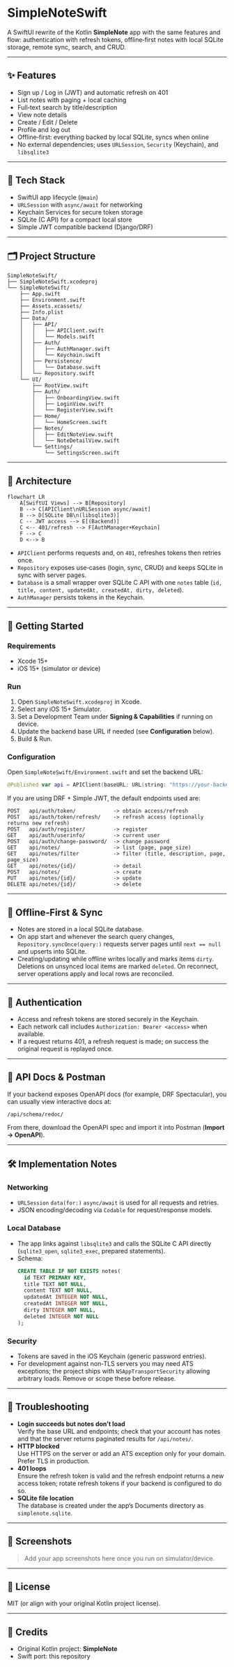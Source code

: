 # SimpleNoteSwift

A SwiftUI rewrite of the Kotlin **SimpleNote** app with the same features and flow: authentication with refresh tokens, offline‑first notes with local SQLite storage, remote sync, search, and CRUD.

---

## ✨ Features

- Sign up / Log in (JWT) and automatic refresh on 401
- List notes with paging + local caching
- Full‑text search by title/description
- View note details
- Create / Edit / Delete
- Profile and log out
- Offline‑first: everything backed by local SQLite, syncs when online
- No external dependencies; uses `URLSession`, `Security` (Keychain), and `libsqlite3`

---

## 🧱 Tech Stack

- SwiftUI app lifecycle (`@main`)
- `URLSession` with `async/await` for networking
- Keychain Services for secure token storage
- SQLite (C API) for a compact local store
- Simple JWT compatible backend (Django/DRF)

---

## 🗂 Project Structure

```
SimpleNoteSwift/
├── SimpleNoteSwift.xcodeproj
└── SimpleNoteSwift/
    ├── App.swift
    ├── Environment.swift
    ├── Assets.xcassets/
    ├── Info.plist
    ├── Data/
    │   ├── API/
    │   │   ├── APIClient.swift
    │   │   └── Models.swift
    │   ├── Auth/
    │   │   ├── AuthManager.swift
    │   │   └── Keychain.swift
    │   ├── Persistence/
    │   │   └── Database.swift
    │   └── Repository.swift
    └── UI/
        ├── RootView.swift
        ├── Auth/
        │   ├── OnboardingView.swift
        │   ├── LoginView.swift
        │   └── RegisterView.swift
        ├── Home/
        │   └── HomeScreen.swift
        ├── Notes/
        │   ├── EditNoteView.swift
        │   └── NoteDetailView.swift
        └── Settings/
            └── SettingsScreen.swift
```

---

## 🧭 Architecture

```
flowchart LR
    A[SwiftUI Views] --> B[Repository]
    B --> C[APIClient\nURLSession async/await]
    B --> D[SQLite DB\n(libsqlite3)]
    C -- JWT access --> E[(Backend)]
    C <-- 401/refresh --> F[AuthManager+Keychain]
    F --> C
    D <--> B
```

- `APIClient` performs requests and, on `401`, refreshes tokens then retries once.
- `Repository` exposes use‑cases (login, sync, CRUD) and keeps SQLite in sync with server pages.
- `Database` is a small wrapper over SQLite C API with one `notes` table (`id, title, content, updatedAt, createdAt, dirty, deleted`).
- `AuthManager` persists tokens in the Keychain.

---

## 🚀 Getting Started

### Requirements
- Xcode 15+
- iOS 15+ (simulator or device)

### Run
1. Open `SimpleNoteSwift.xcodeproj` in Xcode.
2. Select any iOS 15+ Simulator.
3. Set a Development Team under **Signing & Capabilities** if running on device.
4. Update the backend base URL if needed (see **Configuration** below).
5. Build & Run.

### Configuration
Open `SimpleNoteSwift/Environment.swift` and set the backend URL:
```swift
@Published var api = APIClient(baseURL: URL(string: "https://your-backend.example/")!)
```
If you are using DRF + Simple JWT, the default endpoints used are:
```
POST   api/auth/token/            -> obtain access/refresh
POST   api/auth/token/refresh/    -> refresh access (optionally returns new refresh)
POST   api/auth/register/         -> register
GET    api/auth/userinfo/         -> current user
POST   api/auth/change-password/  -> change password
GET    api/notes/                 -> list (page, page_size)
GET    api/notes/filter           -> filter (title, description, page, page_size)
GET    api/notes/{id}/            -> detail
POST   api/notes/                 -> create
PUT    api/notes/{id}/            -> update
DELETE api/notes/{id}/            -> delete
```

---

## 🔁 Offline‑First & Sync

- Notes are stored in a local SQLite database.
- On app start and whenever the search query changes, `Repository.syncOnce(query:)` requests server pages until `next == null` and upserts into SQLite.
- Creating/updating while offline writes locally and marks items `dirty`. Deletions on unsynced local items are marked `deleted`. On reconnect, server operations apply and local rows are reconciled.

---

## 🔐 Authentication

- Access and refresh tokens are stored securely in the Keychain.
- Each network call includes `Authorization: Bearer <access>` when available.
- If a request returns 401, a refresh request is made; on success the original request is replayed once.

---

## 🧪 API Docs & Postman

If your backend exposes OpenAPI docs (for example, DRF Spectacular), you can usually view interactive docs at:
```
/api/schema/redoc/
```
From there, download the OpenAPI spec and import it into Postman (**Import → OpenAPI**).

---

## 🛠 Implementation Notes

### Networking
- `URLSession` `data(for:)` `async/await` is used for all requests and retries.
- JSON encoding/decoding via `Codable` for request/response models.

### Local Database
- The app links against `libsqlite3` and calls the SQLite C API directly (`sqlite3_open`, `sqlite3_exec`, prepared statements).
- Schema:
  ```sql
  CREATE TABLE IF NOT EXISTS notes(
    id TEXT PRIMARY KEY,
    title TEXT NOT NULL,
    content TEXT NOT NULL,
    updatedAt INTEGER NOT NULL,
    createdAt INTEGER NOT NULL,
    dirty INTEGER NOT NULL,
    deleted INTEGER NOT NULL
  );
  ```

### Security
- Tokens are saved in the iOS Keychain (generic password entries).
- For development against non‑TLS servers you may need ATS exceptions; the project ships with `NSAppTransportSecurity` allowing arbitrary loads. Remove or scope these before release.

---

## 🧰 Troubleshooting

- **Login succeeds but notes don’t load**  
  Verify the base URL and endpoints; check that your account has notes and that the server returns paginated results for `/api/notes/`.
- **HTTP blocked**  
  Use HTTPS on the server or add an ATS exception only for your domain. Prefer TLS in production.
- **401 loops**  
  Ensure the refresh token is valid and the refresh endpoint returns a new access token; rotate refresh tokens if your backend is configured to do so.
- **SQLite file location**  
  The database is created under the app’s Documents directory as `simplenote.sqlite`.

---

## 📸 Screenshots

> Add your app screenshots here once you run on simulator/device.

---

## 📄 License

MIT (or align with your original Kotlin project license).

---

## 🙌 Credits

- Original Kotlin project: **SimpleNote**
- Swift port: this repository
